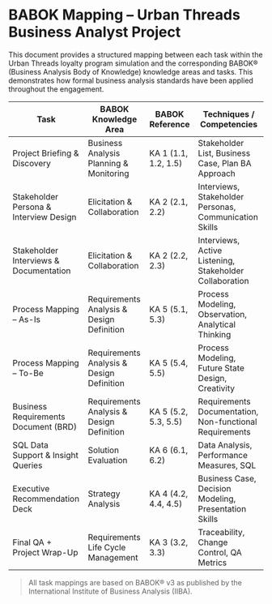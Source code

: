 # BABOK Mapping – Urban Threads Business Analyst Project

This document provides a structured mapping between each task within the Urban Threads loyalty program simulation and the corresponding BABOK® (Business Analysis Body of Knowledge) knowledge areas and tasks. This demonstrates how formal business analysis standards have been applied throughout the engagement.

| Task                                      | BABOK Knowledge Area                           | BABOK Reference                | Techniques / Competencies                                      |
|-------------------------------------------|------------------------------------------------|--------------------------------|----------------------------------------------------------------|
| Project Briefing & Discovery              | Business Analysis Planning & Monitoring        | KA 1 (1.1, 1.2, 1.5)           | Stakeholder List, Business Case, Plan BA Approach              |
| Stakeholder Persona & Interview Design    | Elicitation & Collaboration                    | KA 2 (2.1, 2.2)                | Interviews, Stakeholder Personas, Communication Skills         |
| Stakeholder Interviews & Documentation    | Elicitation & Collaboration                    | KA 2 (2.2, 2.3)                | Interviews, Active Listening, Stakeholder Collaboration        |
| Process Mapping – As-Is                   | Requirements Analysis & Design Definition      | KA 5 (5.1, 5.3)                | Process Modeling, Observation, Analytical Thinking             |
| Process Mapping – To-Be                   | Requirements Analysis & Design Definition      | KA 5 (5.4, 5.5)                | Process Modeling, Future State Design, Creativity              |
| Business Requirements Document (BRD)      | Requirements Analysis & Design Definition      | KA 5 (5.2, 5.3, 5.5)           | Requirements Documentation, Non-functional Requirements        |
| SQL Data Support & Insight Queries        | Solution Evaluation                            | KA 6 (6.1, 6.2)                | Data Analysis, Performance Measures, SQL                       |
| Executive Recommendation Deck             | Strategy Analysis                               | KA 4 (4.2, 4.4, 4.5)           | Business Case, Decision Modeling, Presentation Skills          |
| Final QA + Project Wrap-Up                | Requirements Life Cycle Management             | KA 3 (3.2, 3.3)                | Traceability, Change Control, QA Metrics                       |

> All task mappings are based on BABOK® v3 as published by the International Institute of Business Analysis (IIBA).
